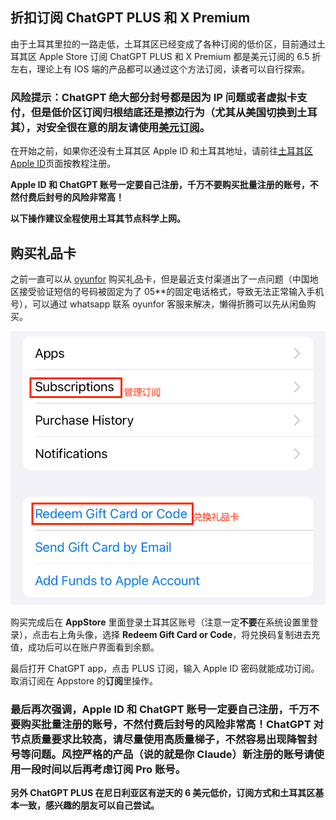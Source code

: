 ## 折扣订阅 ChatGPT PLUS 和 X Premium

由于土耳其里拉的一路走低，土耳其区已经变成了各种订阅的低价区，目前通过土耳其区 Apple Store 订阅 ChatGPT PLUS 和 X Premium 都是美元订阅的 6.5 折左右，理论上有 IOS 端的产品都可以通过这个方法订阅，读者可以自行探索。

### 风险提示：ChatGPT 绝大部分封号都是因为 IP 问题或者虚拟卡支付，但是低价区订阅归根结底还是擦边行为（尤其从美国切换到土耳其），对安全很在意的朋友请使用[美元订阅](./使用美国区Apple%20ID订阅.md)。

在开始之前，如果你还没有土耳其区 Apple ID 和土耳其地址，请前往[土耳其区 Apple ID](./注册土耳其区Apple%20ID.md)页面按教程注册。

**Apple ID 和 ChatGPT 账号一定要自己注册，千万不要购买批量注册的账号，不然付费后封号的风险非常高！**

**以下操作建议全程使用土耳其节点科学上网。**

## 购买礼品卡

之前一直可以从 <a href="https://www.oyunfor.com/" target="_blank">oyunfor</a> 购买礼品卡，但是最近支付渠道出了一点问题（中国地区接受验证短信的号码被固定为了 05\*\*的固定电话格式，导致无法正常输入手机号），可以通过 whatsapp 联系 oyunfor 客服来解决，懒得折腾可以先从闲鱼购买。

![土耳其订阅](./imgs/TurkeyCard1.png)

购买完成后在 **AppStore** 里面登录土耳其区账号（注意一定**不要**在系统设置里登录），点击右上角头像，选择 **Redeem Gift Card or Code**，将兑换码复制进去充值，成功后可以在账户界面看到余额。

最后打开 ChatGPT app，点击 PLUS 订阅，输入 Apple ID 密码就能成功订阅。取消订阅在 Appstore 的**订阅**里操作。

### 最后再次强调，Apple ID 和 ChatGPT 账号一定要自己注册，千万不要购买批量注册的账号，不然付费后封号的风险非常高！ChatGPT 对节点质量要求比较高，请尽量使用高质量梯子，不然容易出现降智封号等问题。风控严格的产品（说的就是你 Claude）新注册的账号请使用一段时间以后再考虑订阅 Pro 账号。

**另外 ChatGPT PLUS 在尼日利亚区有逆天的 6 美元低价，订阅方式和土耳其区基本一致，感兴趣的朋友可以自己尝试。**
